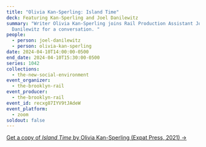 ```yaml
---
title: "Olivia Kan-Sperling: Island Time"
deck: Featuring Kan-Sperling and Joel Danilewitz
summary: "Writer Olivia Kan-Sperling joins Rail Production Assistant Joel
  Danilewitz for a conversation. "
people:
  - person: joel-danilewitz
  - person: olivia-kan-sperling
date: 2024-04-10T14:00:00-0500
end_date: 2024-04-10T15:30:00-0500
series: 1042
collections:
  - the-new-social-environment
event_organizer:
  - the-brooklyn-rail
event_producer:
  - the-brooklyn-rail
event_id: recxg87IYV9tJAdeW
event_platform:
  - zoom
soldout: false
---
```

[G﻿et a copy of *Island Time* by Olivia Kan-Sperling (Expat Press, 2021) →](https://expatpress.com/product/island-time-olivia-kan-sperling/)